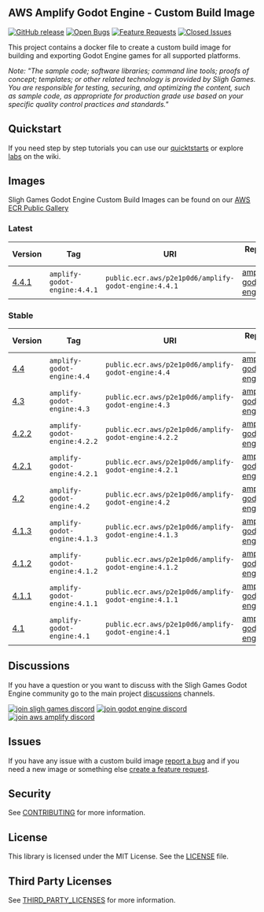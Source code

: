 ## AWS Amplify Godot Engine - Custom Build Image

[![GitHub release](https://img.shields.io/github/release/sligh-games/amplify-godot-engine-custom-build-image)](https://github.com/sligh-games/amplify-godot-engine-custom-build-image/releases)
[![Open Bugs](https://img.shields.io/github/issues/sligh-games/amplify-godot-engine-custom-build-image/bug?color=d73a4a&label=bugs)](https://github.com/sligh-games/amplify-godot-engine-custom-build-image/issues?q=is%3Aissue+is%3Aopen+label%3Abug)
[![Feature Requests](https://img.shields.io/github/issues/sligh-games/amplify-godot-engine-custom-build-image/feature-request?color=ff9001&label=feature%20requests)](https://github.com/sligh-games/amplify-godot-engine-custom-build-image/issues?q=is%3Aissue+label%3Afeature-request+is%3Aopen)
[![Closed Issues](https://img.shields.io/github/issues-closed/sligh-games/amplify-godot-engine-custom-build-image?color=%2325CC00&label=issues%20closed)](https://github.com/sligh-games/amplify-godot-engine-custom-build-image/issues?q=is%3Aissue+is%3Aclosed+)

This project contains a docker file to create a custom build image for building and exporting Godot Engine games for all supported platforms.

_Note: "The sample code; software libraries; command line tools; proofs of concept; templates; or other related technology is provided by Sligh Games. You are responsible for testing, securing, and optimizing the content, such as sample code, as appropriate for production grade use based on your specific quality control practices and standards."_

## Quickstart

If you need step by step tutorials you can use our [quicktstarts](https://docs.sligh.games/) or explore [labs](https://docs.sligh.games/) on the wiki.

## Images

Sligh Games Godot Engine Custom Build Images can be found on our [AWS ECR Public Gallery](https://gallery.ecr.aws/p2e1p0d6/amplify-godot-engine)

### Latest

| Version | Tag | URI | Repository URL |
| --- | --- | --- | --- |
| [4.4.1](https://godotengine.org/download/archive/4.4.1-stable) | ```amplify-godot-engine:4.4.1``` | ```public.ecr.aws/p2e1p0d6/amplify-godot-engine:4.4.1``` | [amplify-godot-engine:4.4.1](https://gallery.ecr.aws/p2e1p0d6/amplify-godot-engine/4.4.1) |

### Stable

| Version | Tag | URI | Repository URL |
| --- | --- | --- | --- |
| [4.4](https://godotengine.org/download/archive/4.4-stable) | ```amplify-godot-engine:4.4``` | ```public.ecr.aws/p2e1p0d6/amplify-godot-engine:4.4``` | [amplify-godot-engine:4.4](https://gallery.ecr.aws/p2e1p0d6/amplify-godot-engine/4.4) |
| [4.3](https://godotengine.org/download/archive/4.3-stable) | ```amplify-godot-engine:4.3``` | ```public.ecr.aws/p2e1p0d6/amplify-godot-engine:4.3``` | [amplify-godot-engine:4.3](https://gallery.ecr.aws/p2e1p0d6/amplify-godot-engine/4.3) |
| [4.2.2](https://godotengine.org/download/archive/4.2.2-stable) | ```amplify-godot-engine:4.2.2``` | ```public.ecr.aws/p2e1p0d6/amplify-godot-engine:4.2.2``` | [amplify-godot-engine:4.2.2](https://gallery.ecr.aws/p2e1p0d6/amplify-godot-engine/4.2.2) |
| [4.2.1](https://godotengine.org/download/archive/4.2.1-stable) | ```amplify-godot-engine:4.2.1``` | ```public.ecr.aws/p2e1p0d6/amplify-godot-engine:4.2.1``` | [amplify-godot-engine:4.2.1](https://gallery.ecr.aws/p2e1p0d6/amplify-godot-engine/4.2.1) |
| [4.2](https://godotengine.org/download/archive/4.2-stable) | ```amplify-godot-engine:4.2``` | ```public.ecr.aws/p2e1p0d6/amplify-godot-engine:4.2``` | [amplify-godot-engine:4.2](https://gallery.ecr.aws/p2e1p0d6/amplify-godot-engine/4.2) |
| [4.1.3](https://godotengine.org/download/archive/4.1.3-stable) | ```amplify-godot-engine:4.1.3``` | ```public.ecr.aws/p2e1p0d6/amplify-godot-engine:4.1.3``` | [amplify-godot-engine:4.1.3](https://gallery.ecr.aws/p2e1p0d6/amplify-godot-engine/4.1.3) |
| [4.1.2](https://godotengine.org/download/archive/4.1.2-stable) | ```amplify-godot-engine:4.1.2``` | ```public.ecr.aws/p2e1p0d6/amplify-godot-engine:4.1.2``` | [amplify-godot-engine:4.1.2](https://gallery.ecr.aws/p2e1p0d6/amplify-godot-engine/4.1.2) |
| [4.1.1](https://godotengine.org/download/archive/4.1.1-stable) | ```amplify-godot-engine:4.1.1``` | ```public.ecr.aws/p2e1p0d6/amplify-godot-engine:4.1.1``` | [amplify-godot-engine:4.1.1](https://gallery.ecr.aws/p2e1p0d6/amplify-godot-engine/4.1.1) |
| [4.1](https://godotengine.org/download/archive/4.1-stable) | ```amplify-godot-engine:4.1``` | ```public.ecr.aws/p2e1p0d6/amplify-godot-engine:4.1``` | [amplify-godot-engine:4.1](https://gallery.ecr.aws/p2e1p0d6/amplify-godot-engine/4.1) |

## Discussions

If you have a question or you want to discuss with the Sligh Games Godot Engine community go to the main project [discussions](https://github.com/sligh-games/godot-engine/discussions) channels.

[![join sligh games discord](https://img.shields.io/discord/308323056592486420?logo=discord&label=Sligh%20Games)](https://discord.gg/slighgames)
[![join godot engine discord](https://img.shields.io/discord/1235157165589794909?logo=discord&label=Godot%20Engine)](https://discord.gg/godotengine)
[![join aws amplify discord](https://img.shields.io/discord/1235157165589794909?logo=disamplifycord&label=AWS%Amplify)](https://discord.gg/awsamplify)

## Issues

If you have any issue with a custom build image [report a bug](https://github.com/sligh-games/godot-engine-custom-build-image/issues/new?assignees=&labels=&projects=&template=bug_report.md&title=) and if you need a new image or something else [create a feature request](https://github.com/sligh-games/godot-engine-custom-build-image/issues/new?assignees=&labels=&projects=&template=feature_request.md&title=).

## Security

See [CONTRIBUTING](CONTRIBUTING.md#security-issue-notifications) for more information.

## License

This library is licensed under the MIT License. See the [LICENSE](LICENSE.md) file.

## Third Party Licenses

See [THIRD_PARTY_LICENSES](THIRD_PARTY_LICENSES.md) for more information.
